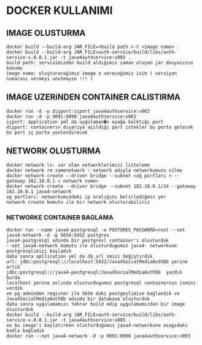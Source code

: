 # DOCKER KULLANIMI

## IMAGE OLUSTURMA
    docker build --build-arg JAR_FILE=<build path >-t <image name> .
    docker build --build-arg JAR_FILE=auth-service/build/libs/auth-service-v.0.0.1.jar -t java4authservice:v003 .
    build path: servisimizden build aldığımız zaman oluşan jar dosyasının konumu
    image name: oluşturacağımız image e vereceğimiz isim ( versiyon numarası vermeyi unutmayın !!! )
## IMAGE UZERiNDEN CONTAINER CALISTIRMA
    docker run -d -p dışport:içport java4authservice:v003
    docker run -d -p 9091:8090 java4authservice:v003
    içport: application yml da uygulaman�n ayağa kalktığı port
    dışport: containerın dışarıya açıldığı port istekler bu porta gelecek bu port iç porta yonlendirecek
## NETWORK OLUSTURMA
    docker network ls: var olan networklerimizi listeleme
    docker network rm somenetwork : network adıyla networkumuzu silme
    docker network create --driver bridge --subnet <ağ portları > --gateway 182.18.0.1 < network name>
    docker network create --driver bridge --subnet 182.18.0.1/24 --gateway 182.18.0.1 java4-network
    ag portları: networkumuzdeki ip aralığını belirlediğmiz yer
    network create komutu ile bir network olusturabiliriz
### NETWORKE CONTAINER BAGLAMA
    docker run --name java4-postgresql -e POSTGRES_PASSWORD=root --net java4-network -d -p 5656:5432 postgres
    java4-postgresql adında bir postgresl container'ı olusturduk 
    --net java4-network komutu ile olusturdugumuz java4- networkune  postgresqlimizi başladık
    daha sonra apllication yml da db_url imizi değiştirdik
    url: jdbc:postgresql://localhost:5432/Java4SocialMediaAuthDb yerine artık 
    jdbc:postgresql://java4-postgresql/Java4SocialMediaAuthDb  yazdık burda 
    localhost yerine aslında olusturdugumuz postgresql containernın ismini verdik 
    ve pg adminden register ile 5656 daki postgeslimize bağlandık ve Java4SocialMediaAuthDb adında bir database olusturduk
    daha sonra uygulamamızı tekrar build edip uygulamamızdan bir image olusturduk 
    docker build --build-arg JAR_FILE=auth-service/build/libs/auth-service-v.0.0.1.jar -t java4authservice:v003 .
    ve bu image'i başlatırken olusturduğumuz java4-networkune asagıdaki kodla bağladık
    docker run --net java4-network -d -p 9091:8090 java4authservice:v003
    
    




